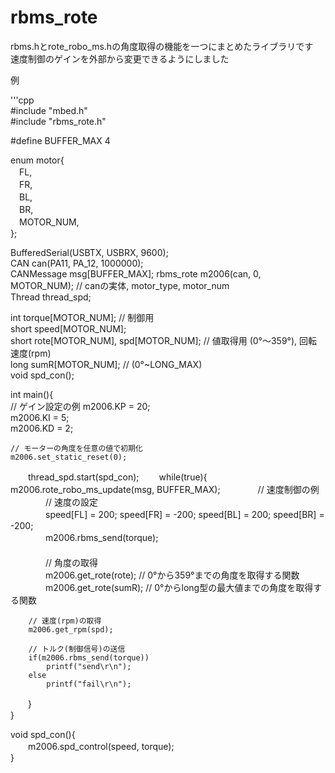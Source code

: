 # rbms_rote
rbms.hとrote_robo_ms.hの角度取得の機能を一つにまとめたライブラリです  
速度制御のゲインを外部から変更できるようにしました  

例  

'''cpp  
#include "mbed.h"  
#include "rbms_rote.h"  
  
#define BUFFER_MAX 4  
  
enum motor{  
　FL,  
　FR,  
　BL,  
　BR,  
　MOTOR_NUM,  
};  
  
BufferedSerial(USBTX, USBRX, 9600);  
CAN can(PA11, PA_12, 1000000);  
CANMessage msg[BUFFER_MAX];
rbms_rote m2006(can, 0, MOTOR_NUM); // canの実体, motor_type, motor_num  
Thread thread_spd;
  
int torque[MOTOR_NUM]; // 制御用  
short speed[MOTOR_NUM];  
short rote[MOTOR_NUM], spd[MOTOR_NUM]; // 値取得用 (0°〜359°), 回転速度(rpm)  
long sumR[MOTOR_NUM]; // (0°~LONG_MAX)  
void spd_con();
  
int main(){  
    // ゲイン設定の例
    m2006.KP = 20;  
    m2006.KI = 5;  
    m2006.KD = 2;  

    // モーターの角度を任意の値で初期化  
    m2006.set_static_reset(0);  
  
　　thread_spd.start(spd_con); 
　　while(true){  
        m2006.rote_robo_ms_update(msg, BUFFER_MAX);
　　　　// 速度制御の例  
　　　　// 速度の設定  
　　　　speed[FL] = 200; speed[FR] = -200; speed[BL] = 200; speed[BR] = -200;  
　　　　m2006.rbms_send(torque);  
　　　　  
　　　　// 角度の取得  
　　　　m2006.get_rote(rote); // 0°から359°までの角度を取得する関数  
　　　　m2006.get_rote(sumR); // 0°からlong型の最大値までの角度を取得する関数  
  
        // 速度(rpm)の取得  
        m2006.get_rpm(spd);  
  
        // トルク(制御信号)の送信  
        if(m2006.rbms_send(torque))  
            printf("send\r\n");  
        else  
            printf("fail\r\n");  
　　}  
}  
  
void spd_con(){  
　　m2006.spd_control(speed, torque);  
}
